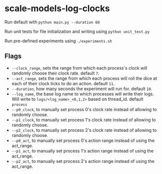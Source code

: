 # scale-models-log-clocks

Run default with  `python main.py --duration 60`

Run unit tests for file initialization and writing using `python unit_test.py`

Run pre-defined experiments using `./experiments.sh`

## Flags

- `--clock_range`, sets the range from which each process's clock will randomly choose their clock rate. default `7`.
- `--act_range`, sets the range from which each process will roll the dice at each of their clock ticks to do an action. default `11`.
- `--duration`, how many seconds the experiment will run for. default `10`.
- `--log_name`, the base log name to which processes will write their logs. Will write to `logs/<log_name>_<0,1,2>` based on thread_id. default `process`
- `--p0_clock`, to manually set process 0's clock rate instead of allowing to randomly choose.
- `--p1_clock`, to manually set process 1's clock rate instead of allowing to randomly choose.
- `--p2_clock`, to manually set process 2's clock rate instead of allowing to randomly choose.
- `--p0_act`, to manually set process 0's action range instead of using the act_range.
- `--p1_act`, to manually set process 1's action range instead of using the act_range.
- `--p2_act`, to manually set process 2's action range instead of using the act_range.

